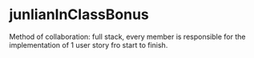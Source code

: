 # junlianInClassBonus

Method of collaboration: full stack, every member is responsible for the implementation of 1 user story fro start to finish.

